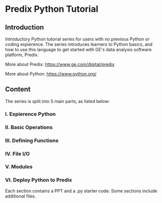# Predix Python Tutorial
## Introduction
Introductory Python tutorial series for users with no previous Python or coding expierence. The series introduces learners to Python basics, and how to use this language to get started with GE's data analysis software platform, Predix.

More about Predix: https://www.ge.com/digital/predix

More about Python: https://www.python.org/

## Content
The series is split into 5 main parts, as listed below:
### I.    Expierence Python

### II.   Basic Operations

### III.  Defining Functions

### IV.   File I/O

### V.    Modules

### VI.   Deploy Python to Predix

Each section contains a PPT and a .py starter code. Some sections include additional files.
